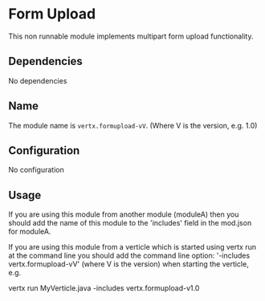 # Form Upload

This non runnable module implements multipart form upload functionality.

## Dependencies

No dependencies

## Name

The module name is `vertx.formupload-vV`. (Where V is the version, e.g. 1.0)

## Configuration

No configuration

## Usage

If you are using this module from another module (moduleA) then you should add the name of this module to the
'includes' field in the mod.json for moduleA.

If you are using this module from a verticle which is started using vertx run at the command line you should add the
command line option: '-includes vertx.formupload-vV' (where V is the version) when starting the verticle, e.g.

vertx run MyVerticle.java -includes vertx.formupload-v1.0